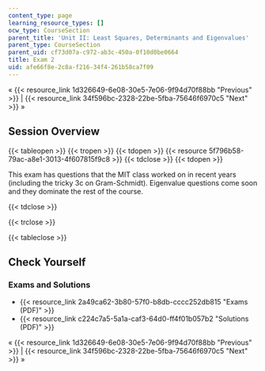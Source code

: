 ```yaml
---
content_type: page
learning_resource_types: []
ocw_type: CourseSection
parent_title: 'Unit II: Least Squares, Determinants and Eigenvalues'
parent_type: CourseSection
parent_uid: cf73d07a-c972-ab3c-450a-0f10d0be0664
title: Exam 2
uid: afe66f8e-2c8a-f216-34f4-261b58ca7f09
---
```


« {{< resource_link 1d326649-6e08-30e5-7e06-9f94d70f88bb "Previous" >}} | {{< resource_link 34f596bc-2328-22be-5fba-75646f6970c5 "Next" >}} »

Session Overview
----------------

{{< tableopen >}}
{{< tropen >}}
{{< tdopen >}}
{{< resource 5f796b58-79ac-a8e1-3013-4f607815f9c8 >}}
{{< tdclose >}}
{{< tdopen >}}


This exam has questions that the MIT class worked on in recent years (including the tricky 3c on Gram-Schmidt). Eigenvalue questions come soon and they dominate the rest of the course. 


{{< tdclose >}}

{{< trclose >}}

{{< tableclose >}}

Check Yourself
--------------

### Exams and Solutions

*   {{< resource_link 2a49ca62-3b80-57f0-b8db-cccc252db815 "Exams (PDF)" >}}
*   {{< resource_link c224c7a5-5a1a-caf3-64d0-ff4f01b057b2 "Solutions (PDF)" >}}

« {{< resource_link 1d326649-6e08-30e5-7e06-9f94d70f88bb "Previous" >}} | {{< resource_link 34f596bc-2328-22be-5fba-75646f6970c5 "Next" >}} »